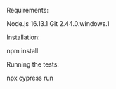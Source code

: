 Requirements:

Node.js 16.13.1
Git 2.44.0.windows.1

Installation:

npm install

Running the tests:

npx cypress run